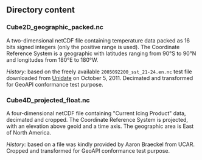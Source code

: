 ## Directory content

### Cube2D_geographic_packed.nc
A two-dimensional netCDF file containing temperature data packed as 16 bits signed integers (only the positive range is used).
The Coordinate Reference System is a geographic with latitudes ranging from 90°S to 90°N and longitudes from 180°E to 180°W.

*History:* based on the freely available `2005092200_sst_21-24.en.nc` test file downloaded from
[Unidate](http://www.unidata.ucar.edu/software/netcdf-java/formats/DataDiscoveryAttConvention.html) on October 5, 2011.
Decimated and transformed for GeoAPI conformance test purpose.


### Cube4D_projected_float.nc
A four-dimensional netCDF file containing "Current Icing Product" data, decimated and cropped.
The Coordinate Reference System is projected, with an elevation above geoid and a time axis.
The geographic area is East of North America.

*History:* based on a file was kindly provided by Aaron Braeckel from UCAR.
Cropped and transformed for GeoAPI conformance test purpose.
